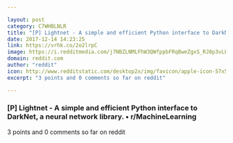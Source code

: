 ```yaml
---

layout: post
category: C7WHBLNLR
title: "[P] Lightnet - A simple and efficient Python interface to DarkNet, a neural network library. • r/MachineLearning"
date: 2017-12-14 14:23:25
link: https://vrhk.co/2o2lrpC
image: https://i.redditmedia.com/j7NBZLNMLFhW3QWfppbFRqBweZgxS_RJ8p3vLLbwpmc.jpg?w=320&s=610711a12d1b27965fdc21505ca394c8
domain: reddit.com
author: "reddit"
icon: http://www.redditstatic.com/desktop2x/img/favicon/apple-icon-57x57.png
excerpt: "3 points and 0 comments so far on reddit"

---
```


### [P] Lightnet - A simple and efficient Python interface to DarkNet, a neural network library. • r/MachineLearning

3 points and 0 comments so far on reddit